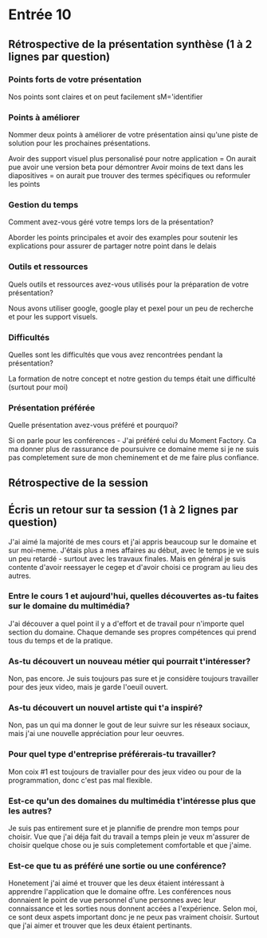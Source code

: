 # Entrée 10
## Rétrospective de la présentation synthèse (1 à 2 lignes par question)

### Points forts de votre présentation 
Nos points sont claires et on peut facilement sM='identifier 

### Points à améliorer
Nommer deux points à améliorer de votre présentation ainsi qu'une piste de solution pour les prochaines présentations. 

Avoir des support visuel plus personalisé pour notre application = On aurait pue avoir une version beta pour démontrer 
Avoir moins de text dans les diapositives = on aurait pue trouver des termes spécifiques ou reformuler les points 

### Gestion du temps
Comment avez-vous géré votre temps lors de la présentation?

Aborder les points principales et avoir des examples pour soutenir les explications pour assurer de partager notre point dans le delais 

### Outils et ressources
Quels outils et ressources avez-vous utilisés pour la préparation de votre présentation?

Nous avons utiliser google, google play et pexel pour un peu de recherche et pour les support visuels.

### Difficultés
Quelles sont les difficultés que vous avez rencontrées pendant la présentation?

La formation de notre concept et notre gestion du temps était une difficulté (surtout pour moi) 

### Présentation préférée
Quelle présentation avez-vous préféré et pourquoi?

Si on parle pour les conférences - J'ai préféré celui du Moment Factory. Ca ma donner plus de rassurance de poursuivre ce domaine meme si je ne suis pas completement sure de mon cheminement et de me faire plus confiance. 

## Rétrospective de la session
## Écris un retour sur ta session (1 à 2 lignes par question)
J'ai aimé la majorité de mes cours et j'ai appris beaucoup sur le domaine et sur moi-meme. J'étais plus a mes affaires au début, avec le temps je ve suis un peu retardé - surtout avec les travaux finales.  Mais en général je suis contente d'avoir reessayer le cegep et d'avoir choisi ce program au lieu des autres.

### Entre le cours 1 et aujourd'hui, quelles découvertes as-tu faites sur le domaine du multimédia? 
J'ai découver a quel point il y a d'effort et de travail pour n'importe quel section du domaine. Chaque demande ses propres compétences qui prend tous du temps et de la pratique. 

### As-tu découvert un nouveau métier qui pourrait t'intéresser? 
Non, pas encore. Je suis toujours pas sure et je considère toujours travailler pour des jeux video, mais je garde l'oeuil ouvert. 

### As-tu découvert un nouvel artiste qui t'a inspiré? 
Non, pas un qui ma donner le gout de leur suivre sur les réseaux sociaux, mais j'ai une nouvelle appréciation pour leur oeuvres. 

### Pour quel type d'entreprise préférerais-tu travailler? 
Mon coix #1 est toujours de travialler pour des jeux video ou pour de la programmation, donc c'est pas mal flexible.

### Est-ce qu'un des domaines du multimédia t'intéresse plus que les autres? 
Je suis pas entirement sure et je plannifie de prendre mon temps pour choisir. Vue que j'ai déja fait du travail a temps plein je veux m'assurer de choisir quelque chose ou je suis completement comfortable et que j'aime.

### Est-ce que tu as préféré une sortie ou une conférence?
Honetement j'ai aimé et trouver que les deux étaient intéressant à apprendre l'application que le domaine offre. Les conférences nous donnaient le point de vue personnel d'une personnes avec leur connaissance et les sorties nous donnent accées a l'expérience. Selon moi, ce sont deux aspets important donc je ne peux pas vraiment choisir. Surtout que j'ai aimer et trouver que les deux étaient pertinants. 
